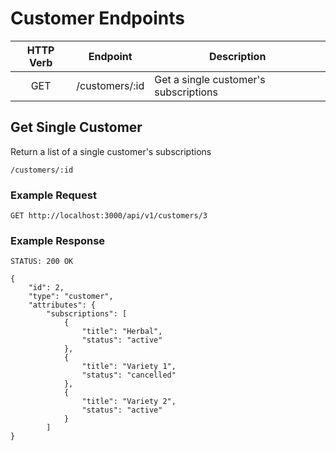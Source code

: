 # Customer Endpoints

HTTP Verb | Endpoint          | Description
:--------:|-------------------| -----------
GET       | /customers/:id    | Get a single customer's subscriptions


## Get Single Customer

Return a list of a single customer's subscriptions

`/customers/:id`

### Example Request

`GET http://localhost:3000/api/v1/customers/3`

### Example Response

```
STATUS: 200 OK
```
```
{
    "id": 2,
    "type": "customer",
    "attributes": {
        "subscriptions": [
            {
                "title": "Herbal",
                "status": "active"
            },
            {
                "title": "Variety 1",
                "status": "cancelled"
            },
            {
                "title": "Variety 2",
                "status": "active"
            }
        ]
}
```
